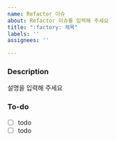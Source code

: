 ```yaml
---
name: Refactor 이슈
about: Refactor 이슈를 입력해 주세요
title: ":factory: 제목"
labels: ''
assignees: ''

---
```


### Description

설명을 입력해 주세요

### To-do

- [ ] todo
- [ ] todo
